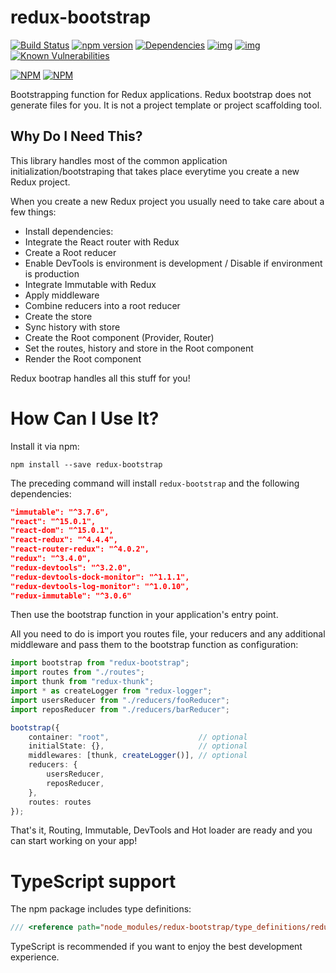 # redux-bootstrap
[![Build Status](https://travis-ci.org/remojansen/redux-bootstrap.svg?branch=master)](https://travis-ci.org/remojansen/redux-bootstrap)
[![npm version](https://badge.fury.io/js/redux-bootstrap.svg)](http://badge.fury.io/js/redux-bootstrap)
[![Dependencies](https://david-dm.org/remojansen/redux-bootstrap.svg)](https://david-dm.org/remojansen/redux-bootstrap#info=dependencies)
[![img](https://david-dm.org/remojansen/redux-bootstrap/dev-status.svg)](https://david-dm.org/remojansen/redux-bootstrap/#info=devDependencies)
[![img](https://david-dm.org/remojansen/redux-bootstrap/peer-status.svg)](https://david-dm.org/remojansen/redux-bootstrap/#info=peerDependenciess)
[![Known Vulnerabilities](https://snyk.io/test/github/remojansen/redux-bootstrap/badge.svg)](https://snyk.io/test/github/remojansen/redux-bootstrap)


[![NPM](https://nodei.co/npm/redux-bootstrap.png?downloads=true&downloadRank=true)](https://nodei.co/npm/redux-bootstrap/)
[![NPM](https://nodei.co/npm-dl/redux-bootstrap.png?months=9&height=3)](https://nodei.co/npm/redux-bootstrap/)

Bootstrapping function for Redux applications. Redux bootstrap does not generate files for you. It is not a project template or project scaffolding tool.

## Why Do I Need This?
This library handles most of the common application initialization/bootstraping that takes place everytime you create a new Redux project.

When you create a new Redux project you usually need to take care about a few things:

- Install dependencies:
- Integrate the React router with Redux
- Create a Root reducer
- Enable DevTools is environment is development / Disable if environment is production
- Integrate Immutable with Redux
- Apply middleware
- Combine reducers into a root reducer
- Create the store
- Sync history with store
- Create the Root component (Provider, Router)
- Set the routes, history and store in the Root component
- Render the Root component

Redux bootrap handles all this stuff for you! 

# How Can I Use It?

Install it via npm:

```
npm install --save redux-bootstrap
```

The preceding command will install `redux-bootstrap` and the following dependencies:

```json
"immutable": "^3.7.6",
"react": "^15.0.1",
"react-dom": "^15.0.1",
"react-redux": "^4.4.4",
"react-router-redux": "^4.0.2",
"redux": "^3.4.0",
"redux-devtools": "^3.2.0",
"redux-devtools-dock-monitor": "^1.1.1",
"redux-devtools-log-monitor": "^1.0.10",
"redux-immutable": "^3.0.6"
```
 
Then use the bootstrap function in your application's entry point.

All you need to do is import you routes file, your reducers and any additional middleware 
and pass them to the bootstrap function as configuration:

```ts
import bootstrap from "redux-bootstrap";
import routes from "./routes";
import thunk from "redux-thunk";
import * as createLogger from "redux-logger";
import usersReducer from "./reducers/fooReducer";
import reposReducer from "./reducers/barReducer";

bootstrap({
    container: "root",                    // optional
    initialState: {},                     // optional
    middlewares: [thunk, createLogger()], // optional
    reducers: {
        usersReducer,
        reposReducer,
    },
    routes: routes
});
```

That's it, Routing, Immutable, DevTools and Hot loader are ready 
and you can start working on your app!

# TypeScript support
The npm package includes type definitions:

```ts
/// <reference path="node_modules/redux-bootstrap/type_definitions/redux-bootstrap/redux-bootstrap.d.ts" />
```

TypeScript is recommended if you want to enjoy the best development experience.
